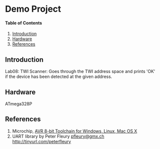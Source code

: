 
# Demo Project

#### Table of Contents

1. [Introduction](#introduction)
2. [Hardware](#hardware)
3. [References](#references)


## Introduction

Lab08: TWI Scanner: Goes through the TWI address space and prints 'OK' if the device has been detected at the given address.


## Hardware

ATmega328P


## References

1. Microchip, [AVR 8-bit Toolchain for Windows, Linux, Mac OS X](https://www.microchip.com/mplab/avr-support/avr-and-arm-toolchains-c-compilers)
2. UART library by Peter Fleury <pfleury@gmx.ch> http://tinyurl.com/peterfleury
